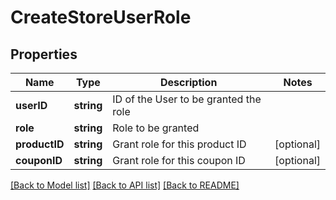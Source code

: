 # CreateStoreUserRole

## Properties
Name | Type | Description | Notes
------------ | ------------- | ------------- | -------------
**userID** | **string** | ID of the User to be granted the role | 
**role** | **string** | Role to be granted | 
**productID** | **string** | Grant role for this product ID | [optional] 
**couponID** | **string** | Grant role for this coupon ID | [optional] 

[[Back to Model list]](../README.md#documentation-for-models) [[Back to API list]](../README.md#documentation-for-api-endpoints) [[Back to README]](../README.md)


